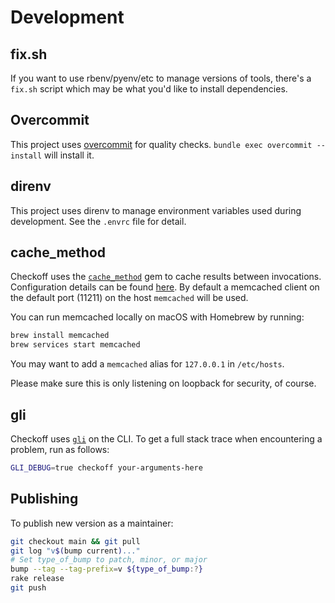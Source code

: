 # Development

## fix.sh

If you want to use rbenv/pyenv/etc to manage versions of tools,
there's a `fix.sh` script which may be what you'd like to install
dependencies.

## Overcommit

This project uses [overcommit](https://github.com/sds/overcommit) for
quality checks.  `bundle exec overcommit --install` will install it.

## direnv

This project uses direnv to manage environment variables used during
development.  See the `.envrc` file for detail.

## cache_method

Checkoff uses the
[`cache_method`](https://github.com/seamusabshere/cache_method) gem to
cache results between invocations.  Configuration details can be found
[here](https://github.com/seamusabshere/cache_method#configuration-and-supported-cache-clients).
By default a memcached client on the default port (11211) on the host
`memcached` will be used.

You can run memcached locally on macOS with Homebrew by running:

```sh
brew install memcached
brew services start memcached
```

You may want to add a `memcached` alias for `127.0.0.1` in `/etc/hosts`.

Please make sure this is only listening on loopback for security, of course.


## gli

Checkoff uses [`gli`](https://github.com/davetron5000/gli) on the CLI.
To get a full stack trace when encountering a problem, run as follows:

```sh
GLI_DEBUG=true checkoff your-arguments-here
```

## Publishing

To publish new version as a maintainer:

```sh
git checkout main && git pull
git log "v$(bump current)..."
# Set type_of_bump to patch, minor, or major
bump --tag --tag-prefix=v ${type_of_bump:?}
rake release
git push
```
